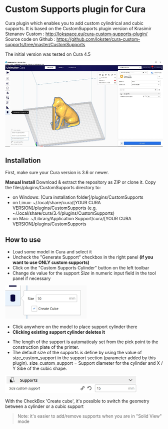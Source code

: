 # Custom Supports plugin for Cura

Cura plugin which enables you to add custom cylindrical and cubic supports. It is based on the CustomSupports plugin version of Krasimir Stenanov Custom : http://lokspace.eu/cura-custom-supports-plugin/
Source code on Github : https://github.com/lokster/cura-custom-supports/tree/master/CustomSupports

The initial version was tested on Cura 4.5

![View plugin](./images/plugin.jpg)

Installation
----
First, make sure your Cura version is 3.6 or newer. 

**Manual Install**
Download & extract the repository as ZIP or clone it. Copy the files/plugins/CustomSupports directory to:
- on Windows: [Cura installation folder]/plugins/CustomSupports
- on Linux: ~/.local/share/cura/[YOUR CURA VERSION]/plugins/CustomSupports (e.g. ~/.local/share/cura/3.4/plugins/CustomSupports)
- on Mac: ~/Library/Application Support/cura/[YOUR CURA VERSION]/plugins/CustomSupports

How to use
----
- Load some model in Cura and select it
- Uncheck the "Generate Support" checkbox in the right panel **(if you want to use ONLY custom supports)**
- Click on the "Custom Supports Cylinder" button on the left toolbar
- Change de value for the support *Size* in numeric input field in the tool panel if necessary


![Numeric input field in the tool panel](./images/option.jpg)



- Click anywhere on the model to place support cylinder there
- **Clicking existing support cylinder deletes it**

* The length of the support is automaticaly set from the pick point to the construction plate of the printer.
* The default size of the supports is define by using the value of size_custom_support in the support section (parameter added by this plugin). size_custom_support = Support diameter for the cylinder and X / Y Sibe of the cubic shape.

![parameter size_custom_support](./images/parameter_size.jpg)

With the CheckBox 'Create cube', it's possible to switch the geometry between a cylinder or a cubic support

>Note: it's easier to add/remove supports when you are in "Solid View" mode
	
